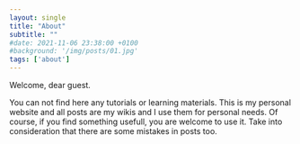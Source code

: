 ```yaml
---
layout: single
title: "About"
subtitle: ""
#date: 2021-11-06 23:38:00 +0100
#background: '/img/posts/01.jpg'
tags: ['about']
---
```


Welcome, dear guest. 

You can not find here any tutorials or learning materials. This is my personal website and all posts are my wikis and I use them for personal needs. Of course, if you find something usefull, you are welcome to use it. Take into consideration that there are some mistakes in posts too. 


